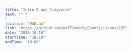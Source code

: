 ```yaml
---
title: "Intro R and Tidyverse"
text: "" "
"
location: "MADLab"
link: "https://github.com/UofTCoders/Events/issues/197"
date: "2018-10-18"
startTime: "18:10"
endTime: "19:00"
---
```

